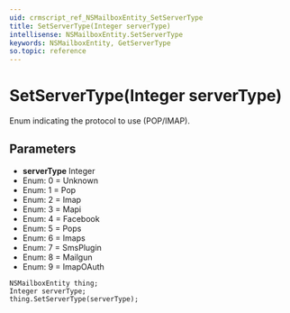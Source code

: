 ```yaml
---
uid: crmscript_ref_NSMailboxEntity_SetServerType
title: SetServerType(Integer serverType)
intellisense: NSMailboxEntity.SetServerType
keywords: NSMailboxEntity, GetServerType
so.topic: reference
---
```


# SetServerType(Integer serverType)

Enum indicating the protocol to use (POP/IMAP).

## Parameters

* **serverType** Integer
* Enum: 0 = Unknown
* Enum: 1 = Pop
* Enum: 2 = Imap
* Enum: 3 = Mapi
* Enum: 4 = Facebook
* Enum: 5 = Pops
* Enum: 6 = Imaps
* Enum: 7 = SmsPlugin
* Enum: 8 = Mailgun
* Enum: 9 = ImapOAuth

```crmscript
NSMailboxEntity thing;
Integer serverType;
thing.SetServerType(serverType);
```

